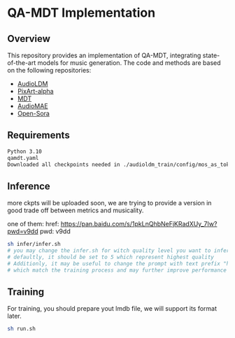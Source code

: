 # QA-MDT Implementation

## Overview

This repository provides an implementation of QA-MDT, integrating state-of-the-art models for music generation. The code and methods are based on the following repositories:

- [AudioLDM](https://github.com/haoheliu/AudioLDM-training-finetuning)
- [PixArt-alpha](https://github.com/PixArt-alpha/PixArt-alpha)
- [MDT](https://github.com/sail-sg/MDT)
- [AudioMAE](https://github.com/facebookresearch/AudioMAE)
- [Open-Sora](https://github.com/hpcaitech/Open-Sora)

## Requirements

```bash
Python 3.10
qamdt.yaml
Downloaded all checkpoints needed in ./audioldm_train/config/mos_as_token/qa_mdt.yaml and offset_pretrained_checkpoints.json
```

## Inference

more ckpts will be uploaded soon, we are trying to provide a version in good trade off between metrics and musicality.

one of them: 
href: https://pan.baidu.com/s/1pkLnQhbNeFjKRadXUy_7Iw?pwd=v9dd 
pwd: v9dd 

```bash
sh infer/infer.sh
# you may change the infer.sh for witch quality level you want to infer
# defaultly, it should be set to 5 which represent highest quality
# Additionly, it may be useful to change the prompt with text prefix "high quality", 
# which match the training process and may further improve performance
```

## Training

For training, you should prepare yout lmdb file, we will support its format later.
```bash
sh run.sh
```